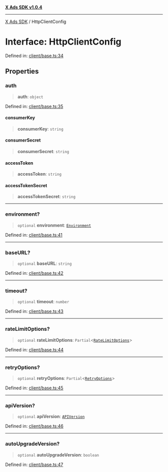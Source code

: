 [**X Ads SDK v1.0.4**](../README.md)

***

[X Ads SDK](../globals.md) / HttpClientConfig

# Interface: HttpClientConfig

Defined in: [client/base.ts:34](https://github.com/kage1020/x-ads-sdk/blob/main/src/client/base.ts#L34)

## Properties

### auth

> **auth**: `object`

Defined in: [client/base.ts:35](https://github.com/kage1020/x-ads-sdk/blob/main/src/client/base.ts#L35)

#### consumerKey

> **consumerKey**: `string`

#### consumerSecret

> **consumerSecret**: `string`

#### accessToken

> **accessToken**: `string`

#### accessTokenSecret

> **accessTokenSecret**: `string`

***

### environment?

> `optional` **environment**: [`Environment`](../enumerations/Environment.md)

Defined in: [client/base.ts:41](https://github.com/kage1020/x-ads-sdk/blob/main/src/client/base.ts#L41)

***

### baseURL?

> `optional` **baseURL**: `string`

Defined in: [client/base.ts:42](https://github.com/kage1020/x-ads-sdk/blob/main/src/client/base.ts#L42)

***

### timeout?

> `optional` **timeout**: `number`

Defined in: [client/base.ts:43](https://github.com/kage1020/x-ads-sdk/blob/main/src/client/base.ts#L43)

***

### rateLimitOptions?

> `optional` **rateLimitOptions**: `Partial`\<[`RateLimitOptions`](RateLimitOptions.md)\>

Defined in: [client/base.ts:44](https://github.com/kage1020/x-ads-sdk/blob/main/src/client/base.ts#L44)

***

### retryOptions?

> `optional` **retryOptions**: `Partial`\<[`RetryOptions`](RetryOptions.md)\>

Defined in: [client/base.ts:45](https://github.com/kage1020/x-ads-sdk/blob/main/src/client/base.ts#L45)

***

### apiVersion?

> `optional` **apiVersion**: [`APIVersion`](../enumerations/APIVersion.md)

Defined in: [client/base.ts:46](https://github.com/kage1020/x-ads-sdk/blob/main/src/client/base.ts#L46)

***

### autoUpgradeVersion?

> `optional` **autoUpgradeVersion**: `boolean`

Defined in: [client/base.ts:47](https://github.com/kage1020/x-ads-sdk/blob/main/src/client/base.ts#L47)
